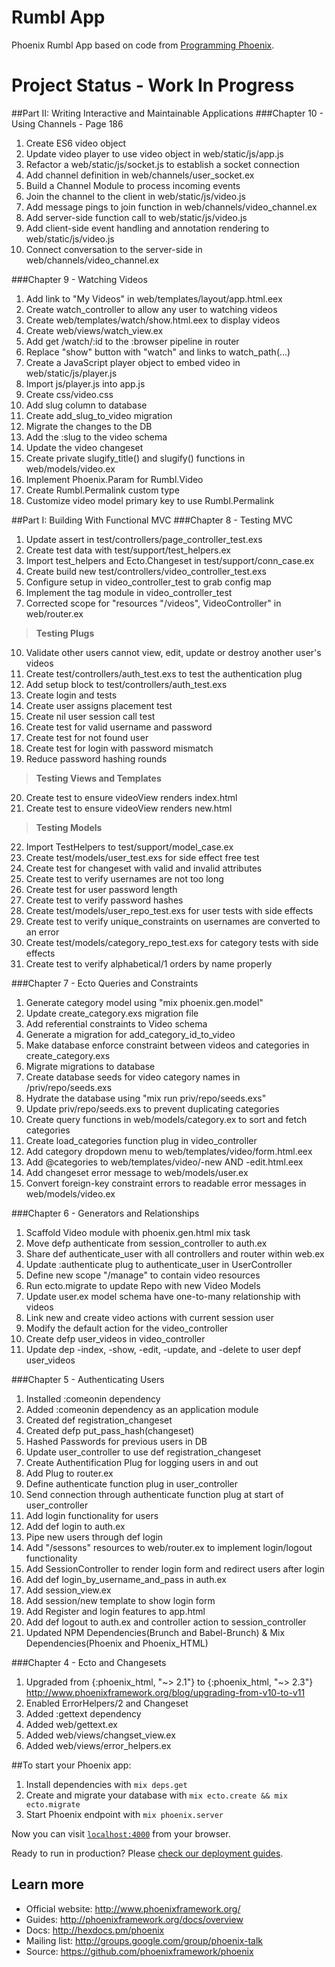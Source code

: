 # Rumbl App

Phoenix Rumbl App based on code from [Programming Phoenix]( https://pragprog.com/book/phoenix/programming-phoenix "Programming Phoenix").


# Project Status - Work In Progress


##Part II: Writing Interactive and Maintainable Applications
###Chapter 10 - Using Channels - Page 186
1. Create ES6 video object
2. Update video player to use video object in web/static/js/app.js
3. Refactor a web/static/js/socket.js to establish a socket connection
4. Add channel definition in web/channels/user_socket.ex
5. Build a Channel Module to process incoming events
6. Join the channel to the client in web/static/js/video.js
7. Add message pings to join function in web/channels/video_channel.ex
8. Add server-side function call to web/static/js/video.js
9. Add client-side event handling and annotation rendering to web/static/js/video.js
10. Connect conversation to the server-side in web/channels/video_channel.ex


###Chapter 9 - Watching Videos
1. Add link to "My Videos" in web/templates/layout/app.html.eex
2. Create watch_controller to allow any user to watching videos
3. Create web/templates/watch/show.html.eex to display videos
4. Create web/views/watch_view.ex
5. Add get /watch/:id to the :browser pipeline in router 
6. Replace "show" button with "watch" and links to watch_path(...)
7. Create a JavaScript player object to embed video in web/static/js/player.js
8. Import js/player.js into app.js
9. Create css/video.css
10. Add slug column to database
11. Create add_slug_to_video migration
12. Migrate the changes to the DB
13. Add the :slug to the video schema
14. Update the video changeset
15. Create private slugify_title() and slugify() functions in web/models/video.ex
15. Implement Phoenix.Param for Rumbl.Video
16. Create Rumbl.Permalink custom type
17. Customize video model primary key to use Rumbl.Permalink

##Part I: Building With Functional MVC
###Chapter 8 - Testing MVC
1. Update assert in test/controllers/page_controller_test.exs
2. Create test data with test/support/test_helpers.ex
3. Import test_helpers and Ecto.Changeset in test/support/conn_case.ex
4. Create build new test/controllers/video_controller_test.exs
6. Configure setup in video_controller_test to grab config map
7. Implement the tag module in video_controller_test
8. Corrected scope for "resources "/videos", VideoController" in web/router.ex

> <b>Testing Plugs</b>

10. Validate other users cannot view, edit, update or destroy another user's videos
11. Create test/controllers/auth_test.exs to test the authentication plug
12. Add setup block to test/controllers/auth_test.exs 
13. Create login and tests
14. Create user assigns placement test
15. Create nil user session call test
16. Create test for valid username and password
17. Create test for not found user
18. Create test for login with password mismatch
19. Reduce password hashing rounds

> <b>Testing Views and Templates</b>

20. Create test to ensure videoView renders index.html
21. Create test to ensure videoView renders new.html

> <b>Testing Models</b>

22. Import TestHelpers to test/support/model_case.ex
23. Create test/models/user_test.exs for side effect free test
24. Create test for changeset with valid and invalid attributes
25. Create test to verify usernames are not too long
26. Create test for user password length
27. Create test to verify password hashes
28. Create test/models/user_repo_test.exs for user tests with side effects
29. Create test to verify unique_constraints on usernames are converted to an error
30. Create test/models/category_repo_test.exs for category tests with side effects
31. Create test to verify alphabetical/1 orders by name properly



###Chapter 7 - Ecto Queries and Constraints
1. Generate category model using "mix phoenix.gen.model"
2. Update create_category.exs migration file
3. Add referential constraints to Video schema
4. Generate a migration for add_category_id_to_video
5. Make database enforce constraint between videos and categories in create_category.exs
6. Migrate migrations to database
7. Create database seeds for video category names in /priv/repo/seeds.exs
8. Hydrate the database using "mix run priv/repo/seeds.exs" 
9. Update priv/repo/seeds.exs to prevent duplicating categories
10. Create query functions in web/models/category.ex to sort and fetch categories
11. Create load_categories function plug in video_controller
12. Add category dropdown menu to web/templates/video/form.html.eex
13. Add @categories to web/templates/video/-new AND -edit.html.eex
14. Add changeset error message to web/models/user.ex
15. Convert foreign-key constraint errors to readable error messages in web/models/video.ex

###Chapter 6 - Generators and Relationships
1. Scaffold Video module with phoenix.gen.html mix task
2. Move defp authenticate from session_controller to auth.ex
3. Share def authenticate_user with all controllers and router within web.ex
4. Update :authenticate plug to authenticate_user in UserController
5. Define new scope "/manage" to contain video resources
6. Run ecto.migrate to update Repo with new Video Models
7. Update user.ex model schema have one-to-many relationship with videos
8. Link new and create video actions with current session user
9. Modify the default action for the video_controller
10. Create defp user_videos in video_controller
11. Update dep -index, -show, -edit, -update, and -delete to user depf user_videos

###Chapter 5 - Authenticating Users
1. Installed :comeonin dependency
2. Added :comeonin dependency as an application module
3. Created def registration_changeset
4. Created defp put_pass_hash(changeset)
5. Hashed Passwords for previous users in DB
6. Update user_controller to use def registration_changeset
7. Create Authentification Plug for logging users in and out
8. Add Plug to router.ex
9. Define authenticate function plug in user_controller
10. Send connection through authenticate function plug at start of user_controller
11. Add login functionality for users
12. Add def login to auth.ex
13. Pipe new users through def login
14. Add "/sessons" resources to web/router.ex to implement login/logout functionality
15. Add SessionController to render login form and redirect users after login
16. Add def login_by_username_and_pass in auth.ex
17. Add session_view.ex
18. Add session/new template to show login form
19. Add Register and login features to app.html
20. Add def logout to auth.ex and controller action to session_controller
21. Updated NPM Dependencies(Brunch and Babel-Brunch) & Mix Dependencies(Phoenix and Phoenix_HTML)

###Chapter 4 - Ecto and Changesets
1. Upgraded from {:phoenix_html, "~> 2.1"} to {:phoenix_html, "~> 2.3"}
http://www.phoenixframework.org/blog/upgrading-from-v10-to-v11
2. Enabled ErrorHelpers/2 and Changeset
3. Added :gettext dependency
4. Added web/gettext.ex
5. Added web/views/changset_view.ex
6. Added web/views/error_helpers.ex

##To start your Phoenix app:

  1. Install dependencies with `mix deps.get`
  2. Create and migrate your database with `mix ecto.create && mix ecto.migrate`
  3. Start Phoenix endpoint with `mix phoenix.server`

Now you can visit [`localhost:4000`](http://localhost:4000) from your browser.

Ready to run in production? Please [check our deployment guides](http://www.phoenixframework.org/docs/deployment).

## Learn more

  * Official website: http://www.phoenixframework.org/
  * Guides: http://phoenixframework.org/docs/overview
  * Docs: http://hexdocs.pm/phoenix
  * Mailing list: http://groups.google.com/group/phoenix-talk
  * Source: https://github.com/phoenixframework/phoenix